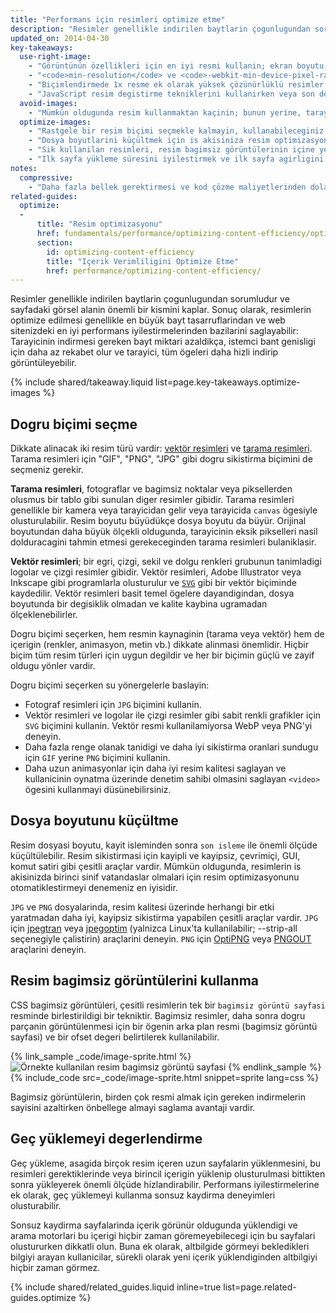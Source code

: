 ```yaml
---
title: "Performans için resimleri optimize etme"
description: "Resimler genellikle indirilen baytlarin çogunlugundan sorumludur ve sayfadaki görsel alanin önemli bir kismini kaplar."
updated_on: 2014-04-30
key-takeaways:
  use-right-image:
    - "Görüntünün özellikleri için en iyi resmi kullanin; ekran boyutu, cihaz çözünürlügü ve sayfa yerlesimini dikkate alin."
    - "<code>min-resolution</code> ve <code>-webkit-min-device-pixel-ratio</code> ile medya sorgulari kullanan yüksek DPI'ya sahip görüntüler için CSS`deki <code>background-image</code> özelligini degistirin."
    - "Biçimlendirmede 1x resme ek olarak yüksek çözünürlüklü resimler saglamak için srcset tanimlayicisini kullanin."
    - "JavaScript resim degistirme tekniklerini kullanirken veya son derece sikistirilmis yüksek çözünürlüklü resimleri düsük çözünürlüklü cihazlara sunarken performans maliyetlerini göz önünde bulundurun."
  avoid-images:
    - "Mümkün oldugunda resim kullanmaktan kaçinin; bunun yerine, tarayici yeteneklerinden yararlanin, resimlerin yerine unicode karakterler kullanin ve karmasik simgeleri simge yazi tipleriyle degistirin."
  optimize-images:
    - "Rastgele bir resim biçimi seçmekle kalmayin, kullanabileceginiz farkli biçimleri anlayin ve en uygun biçimi kullanin."
    - "Dosya boyutlarini küçültmek için is akisiniza resim optimizasyonu ve sikistirma araçlarini dahil edin."
    - "Sik kullanilan resimleri, resim bagimsiz görüntülerinin içine yerlestirerek http isteklerinin sayisini azaltin."
    - "Ilk sayfa yükleme süresini iyilestirmek ve ilk sayfa agirligini azaltmak için resimleri yalnizca görünümün içine kaydirilmalarindan sonra yüklemeyi degerlendirin."
notes:
  compressive:
    - "Daha fazla bellek gerektirmesi ve kod çözme maliyetlerinden dolayi sikistirma teknigini dikkatli kullanin.  Büyük resimleri küçük ekranlara sigdirmak üzere yeniden boyutlandirmak pahali bir islemdir ve özellikle hem bellegin hem de islemenin sinirli oldugu en yalin cihazlarda zor olabilir."
related-guides:
  optimize:
  -
      title: "Resim optimizasyonu"
      href: fundamentals/performance/optimizing-content-efficiency/optimize-encoding-and-transfer.html#image-optimization
      section:
        id: optimizing-content-efficiency
        title: "Içerik Verimliligini Optimize Etme"
        href: performance/optimizing-content-efficiency/
---
```


<p class="intro">
  Resimler genellikle indirilen baytlarin çogunlugundan sorumludur ve sayfadaki görsel alanin önemli bir kismini kaplar. Sonuç olarak, resimlerin optimize edilmesi genellikle en büyük bayt tasarruflarindan ve web sitenizdeki en iyi performans iyilestirmelerinden bazilarini saglayabilir: Tarayicinin indirmesi gereken bayt miktari azaldikça, istemci bant genisligi için daha az rekabet olur ve tarayici, tüm ögeleri daha hizli indirip görüntüleyebilir.
</p>



{% include shared/takeaway.liquid list=page.key-takeaways.optimize-images %}

## Dogru biçimi seçme

Dikkate alinacak iki resim türü vardir: [vektör resimleri](http://en.wikipedia.org/wiki/Vector_graphics) ve [tarama resimleri](http://en.wikipedia.org/wiki/Raster_graphics). Tarama resimleri için "GIF", "PNG", "JPG" gibi dogru sikistirma biçimini de seçmeniz gerekir.

**Tarama resimleri**, fotograflar ve bagimsiz noktalar veya piksellerden olusmus bir tablo gibi sunulan diger resimler gibidir. Tarama resimleri genellikle bir kamera veya tarayicidan gelir veya tarayicida `canvas` ögesiyle olusturulabilir.  Resim boyutu büyüdükçe dosya boyutu da büyür.  Orijinal boyutundan daha büyük ölçekli oldugunda, tarayicinin eksik pikselleri nasil dolduracagini tahmin etmesi gerekeceginden tarama resimleri bulaniklasir.

**Vektör resimleri**; bir egri, çizgi, sekil ve dolgu renkleri grubunun tanimladigi logolar ve çizgi resimler gibidir. Vektör resimleri, Adobe Illustrator veya Inkscape gibi programlarla olusturulur ve [`SVG`](http://css-tricks.com/using-svg/) gibi bir vektör biçiminde kaydedilir.  Vektör resimleri basit temel ögelere dayandigindan, dosya boyutunda bir degisiklik olmadan ve kalite kaybina ugramadan ölçeklenebilirler.

Dogru biçimi seçerken, hem resmin kaynaginin (tarama veya vektör) hem de içerigin (renkler, animasyon, metin vb.) dikkate alinmasi önemlidir. Hiçbir biçim tüm resim türleri için uygun degildir ve her bir biçimin güçlü ve zayif oldugu yönler vardir.

Dogru biçimi seçerken su yönergelerle baslayin:

* Fotograf resimleri için `JPG` biçimini kullanin.
* Vektör resimleri ve logolar ile çizgi resimler gibi sabit renkli grafikler için `SVG` biçimini kullanin.
  Vektör resmi kullanilamiyorsa WebP veya PNG'yi deneyin.
* Daha fazla renge olanak tanidigi ve daha iyi sikistirma oranlari sundugu için `GIF` yerine `PNG` biçimini kullanin.
* Daha uzun animasyonlar için daha iyi resim kalitesi saglayan ve kullanicinin oynatma üzerinde denetim sahibi olmasini saglayan `<video>` ögesini kullanmayi düsünebilirsiniz.

## Dosya boyutunu küçültme

Resim dosyasi boyutu, kayit isleminden sonra `son isleme` ile önemli ölçüde küçültülebilir. Resim sikistirmasi için kayipli ve kayipsiz, çevrimiçi, GUI, komut satiri gibi çesitli araçlar vardir.  Mümkün oldugunda, resimlerin is akisinizda birinci sinif vatandaslar olmalari için resim optimizasyonunu otomatiklestirmeyi denemeniz en iyisidir.

`JPG` ve `PNG` dosyalarinda, resim kalitesi üzerinde herhangi bir etki yaratmadan daha iyi, kayipsiz sikistirma yapabilen çesitli araçlar vardir. `JPG` için [jpegtran](http://jpegclub.org/) veya [jpegoptim](http://freshmeat.net/projects/jpegoptim/) (yalnizca Linux'ta kullanilabilir; --strip-all seçenegiyle çalistirin) araçlarini deneyin. `PNG` için [OptiPNG](http://optipng.sourceforge.net/) veya [PNGOUT](http://www.advsys.net/ken/util/pngout.htm) araçlarini deneyin.

## Resim bagimsiz görüntülerini kullanma

CSS bagimsiz görüntüleri, çesitli resimlerin tek bir `bagimsiz görüntü sayfasi` resminde birlestirildigi bir tekniktir. Bagimsiz resimler, daha sonra dogru parçanin görüntülenmesi için bir ögenin arka plan resmi (bagimsiz görüntü sayfasi) ve bir ofset degeri belirtilerek kullanilabilir.

{% link_sample _code/image-sprite.html %}
<img src="img/sprite-sheet.png" class="center" alt="Örnekte kullanilan resim bagimsiz görüntü sayfasi">
{% endlink_sample %}
{% include_code src=_code/image-sprite.html snippet=sprite lang=css %}

Bagimsiz görüntülerin, birden çok resmi almak için gereken indirmelerin sayisini azaltirken önbellege almayi saglama avantaji vardir.

## Geç yüklemeyi degerlendirme

Geç yükleme, asagida birçok resim içeren uzun sayfalarin yüklenmesini, bu resimleri gerektiklerinde veya birincil içerigin yüklenip olusturulmasi bittikten sonra yükleyerek önemli ölçüde hizlandirabilir.  Performans iyilestirmelerine ek olarak, geç yüklemeyi kullanma sonsuz kaydirma deneyimleri olusturabilir.

Sonsuz kaydirma sayfalarinda içerik görünür oldugunda yüklendigi ve arama motorlari bu içerigi hiçbir zaman göremeyebilecegi için bu sayfalari olustururken dikkatli olun.  Buna ek olarak, altbilgide görmeyi bekledikleri bilgiyi arayan kullanicilar, sürekli olarak yeni içerik yüklendiginden altbilgiyi hiçbir zaman görmez.

{% include shared/related_guides.liquid inline=true list=page.related-guides.optimize %}




